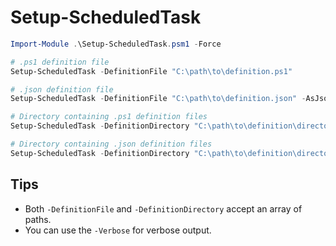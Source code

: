 # Setup-ScheduledTask

```powershell
Import-Module .\Setup-ScheduledTask.psm1 -Force

# .ps1 definition file
Setup-ScheduledTask -DefinitionFile "C:\path\to\definition.ps1"

# .json definition file
Setup-ScheduledTask -DefinitionFile "C:\path\to\definition.json" -AsJson

# Directory containing .ps1 definition files
Setup-ScheduledTask -DefinitionDirectory "C:\path\to\definition\directory\"

# Directory containing .json definition files
Setup-ScheduledTask -DefinitionDirectory "C:\path\to\definition\directory\" -AsJson
```

## Tips

- Both `-DefinitionFile` and `-DefinitionDirectory` accept an array of paths.
- You can use the `-Verbose` for verbose output.

